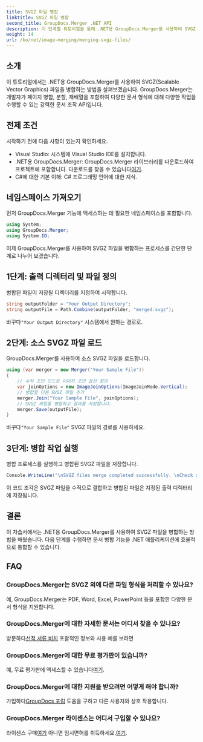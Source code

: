 ```yaml
---
title: SVGZ 파일 병합
linktitle: SVGZ 파일 병합
second_title: GroupDocs.Merger .NET API
description: 이 단계별 튜토리얼을 통해 .NET용 GroupDocs.Merger를 사용하여 SVGZ 파일을 병합하는 방법을 알아보세요. 문서 처리 기술을 향상시키세요.
weight: 14
url: /ko/net/image-merging/merging-svgz-files/
---
```

## 소개
이 튜토리얼에서는 .NET용 GroupDocs.Merger를 사용하여 SVGZ(Scalable Vector Graphics) 파일을 병합하는 방법을 살펴보겠습니다. GroupDocs.Merger는 개발자가 페이지 병합, 분할, 재배열을 포함하여 다양한 문서 형식에 대해 다양한 작업을 수행할 수 있는 강력한 문서 조작 API입니다.
## 전제 조건
시작하기 전에 다음 사항이 있는지 확인하세요.
- Visual Studio: 시스템에 Visual Studio IDE를 설치합니다.
-  .NET용 GroupDocs.Merger: GroupDocs.Merger 라이브러리를 다운로드하여 프로젝트에 포함합니다. 다운로드를 찾을 수 있습니다[여기](https://releases.groupdocs.com/merger/net/).
- C#에 대한 기본 이해: C# 프로그래밍 언어에 대한 지식.

## 네임스페이스 가져오기
먼저 GroupDocs.Merger 기능에 액세스하는 데 필요한 네임스페이스를 포함합니다.
```csharp
using System; 
using GroupDocs.Merger;
using System.IO;
```

이제 GroupDocs.Merger를 사용하여 SVGZ 파일을 병합하는 프로세스를 간단한 단계로 나누어 보겠습니다.
## 1단계: 출력 디렉터리 및 파일 정의
병합된 파일이 저장될 디렉터리를 지정하여 시작합니다.
```csharp
string outputFolder = "Your Output Directory";
string outputFile = Path.Combine(outputFolder, "merged.svgz");
```
 바꾸다`"Your Output Directory"` 시스템에서 원하는 경로로.
## 2단계: 소스 SVGZ 파일 로드
GroupDocs.Merger를 사용하여 소스 SVGZ 파일을 로드합니다.
```csharp
using (var merger = new Merger("Your Sample File"))
{
    // 수직 조인 모드로 이미지 조인 옵션 정의
    var joinOptions = new ImageJoinOptions(ImageJoinMode.Vertical);
    // 병합할 다른 SVGZ 파일 추가
    merger.Join("Your Sample File", joinOptions);
    // SVGZ 파일을 병합하고 결과를 저장합니다.
    merger.Save(outputFile);
}
```
 바꾸다`"Your Sample File"` SVGZ 파일의 경로를 사용하세요.
## 3단계: 병합 작업 실행
병합 프로세스를 실행하고 병합된 SVGZ 파일을 저장합니다.
```csharp
Console.WriteLine("\nSVGZ files merge completed successfully. \nCheck output in {0}", outputFolder);
```
이 코드 조각은 SVGZ 파일을 수직으로 결합하고 병합된 파일은 지정된 출력 디렉터리에 저장됩니다.

## 결론
이 자습서에서는 .NET용 GroupDocs.Merger를 사용하여 SVGZ 파일을 병합하는 방법을 배웠습니다. 다음 단계를 수행하면 문서 병합 기능을 .NET 애플리케이션에 효율적으로 통합할 수 있습니다.

## FAQ
### GroupDocs.Merger는 SVGZ 외에 다른 파일 형식을 처리할 수 있나요?
예, GroupDocs.Merger는 PDF, Word, Excel, PowerPoint 등을 포함한 다양한 문서 형식을 지원합니다.
### GroupDocs.Merger에 대한 자세한 문서는 어디서 찾을 수 있나요?
 방문하다[선적 서류 비치](https://tutorials.groupdocs.com/merger/net/) 포괄적인 정보와 사용 예를 보려면
### GroupDocs.Merger에 대한 무료 평가판이 있습니까?
 예, 무료 평가판에 액세스할 수 있습니다[여기](https://releases.groupdocs.com/).
### GroupDocs.Merger에 대한 지원을 받으려면 어떻게 해야 합니까?
 가입하다[GroupDocs 포럼](https://forum.groupdocs.com/c/merger/32) 도움을 구하고 다른 사용자와 상호 작용합니다.
### GroupDocs.Merger 라이센스는 어디서 구입할 수 있나요?
 라이센스 구매[여기](https://purchase.groupdocs.com/buy) 아니면 임시면허를 취득하세요.[여기](https://purchase.groupdocs.com/temporary-license/).